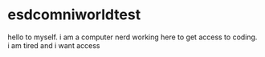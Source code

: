 # esdcomniworldtest
hello to myself. i am a computer nerd working here to get access to coding. i am tired and i want access
